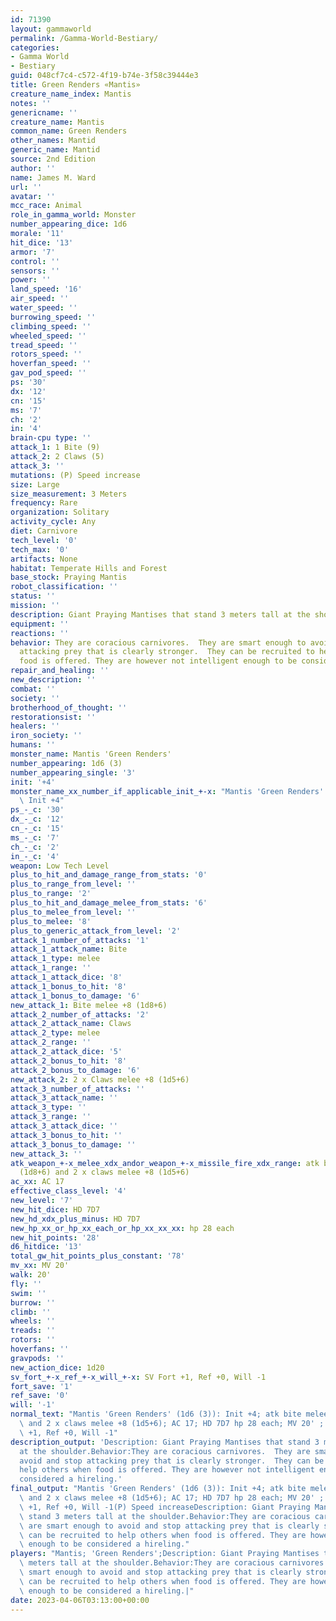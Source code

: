 ```yaml
---
id: 71390
layout: gammaworld
permalink: /Gamma-World-Bestiary/
categories:
- Gamma World
- Bestiary
guid: 048cf7c4-c572-4f19-b74e-3f58c39444e3
title: Green Renders «Mantis»
creature_name_index: Mantis
notes: ''
genericname: ''
creature_name: Mantis
common_name: Green Renders
other_names: Mantid
generic_name: Mantid
source: 2nd Edition
author: ''
name: James M. Ward
url: ''
avatar: ''
mcc_race: Animal
role_in_gamma_world: Monster
number_appearing_dice: 1d6
morale: '11'
hit_dice: '13'
armor: '7'
control: ''
sensors: ''
power: ''
land_speed: '16'
air_speed: ''
water_speed: ''
burrowing_speed: ''
climbing_speed: ''
wheeled_speed: ''
tread_speed: ''
rotors_speed: ''
hoverfan_speed: ''
gav_pod_speed: ''
ps: '30'
dx: '12'
cn: '15'
ms: '7'
ch: '2'
in: '4'
brain-cpu type: ''
attack_1: 1 Bite (9)
attack_2: 2 Claws (5)
attack_3: ''
mutations: (P) Speed increase
size: Large
size_measurement: 3 Meters
frequency: Rare
organization: Solitary
activity_cycle: Any
diet: Carnivore
tech_level: '0'
tech_max: '0'
artifacts: None
habitat: Temperate Hills and Forest
base_stock: Praying Mantis
robot_classification: ''
status: ''
mission: ''
description: Giant Praying Mantises that stand 3 meters tall at the shoulder.
equipment: ''
reactions: ''
behavior: They are coracious carnivores.  They are smart enough to avoid and stop
  attacking prey that is clearly stronger.  They can be recruited to help others when
  food is offered. They are however not intelligent enough to be considered a hireling.
repair_and_healing: ''
new_description: ''
combat: ''
society: ''
brotherhood_of_thought: ''
restorationsist: ''
healers: ''
iron_society: ''
humans: ''
monster_name: Mantis 'Green Renders'
number_appearing: 1d6 (3)
number_appearing_single: '3'
init: '+4'
monster_name_xx_number_if_applicable_init_+-x: "Mantis 'Green Renders' (1d6 (3)):\
  \ Init +4"
ps_-_c: '30'
dx_-_c: '12'
cn_-_c: '15'
ms_-_c: '7'
ch_-_c: '2'
in_-_c: '4'
weapon: Low Tech Level
plus_to_hit_and_damage_range_from_stats: '0'
plus_to_range_from_level: ''
plus_to_range: '2'
plus_to_hit_and_damage_melee_from_stats: '6'
plus_to_melee_from_level: ''
plus_to_melee: '8'
plus_to_generic_attack_from_level: '2'
attack_1_number_of_attacks: '1'
attack_1_attack_name: Bite
attack_1_type: melee
attack_1_range: ''
attack_1_attack_dice: '8'
attack_1_bonus_to_hit: '8'
attack_1_bonus_to_damage: '6'
new_attack_1: Bite melee +8 (1d8+6)
attack_2_number_of_attacks: '2'
attack_2_attack_name: Claws
attack_2_type: melee
attack_2_range: ''
attack_2_attack_dice: '5'
attack_2_bonus_to_hit: '8'
attack_2_bonus_to_damage: '6'
new_attack_2: 2 x Claws melee +8 (1d5+6)
attack_3_number_of_attacks: ''
attack_3_attack_name: ''
attack_3_type: ''
attack_3_range: ''
attack_3_attack_dice: ''
attack_3_bonus_to_hit: ''
attack_3_bonus_to_damage: ''
new_attack_3: ''
atk_weapon_+-x_melee_xdx_andor_weapon_+-x_missile_fire_xdx_range: atk bite melee +8
  (1d8+6) and 2 x claws melee +8 (1d5+6)
ac_xx: AC 17
effective_class_level: '4'
new_level: '7'
new_hit_dice: HD 7D7
new_hd_xdx_plus_minus: HD 7D7
new_hp_xx_or_hp_xx_each_or_hp_xx_xx_xx: hp 28 each
new_hit_points: '28'
d6_hitdice: '13'
total_gw_hit_points_plus_constant: '78'
mv_xx: MV 20'
walk: 20'
fly: ''
swim: ''
burrow: ''
climb: ''
wheels: ''
treads: ''
rotors: ''
hoverfans: ''
gravpods: ''
new_action_dice: 1d20
sv_fort_+-x_ref_+-x_will_+-x: SV Fort +1, Ref +0, Will -1
fort_save: '1'
ref_save: '0'
will: '-1'
normal_text: "Mantis 'Green Renders' (1d6 (3)): Init +4; atk bite melee +8 (1d8+6)\
  \ and 2 x claws melee +8 (1d5+6); AC 17; HD 7D7 hp 28 each; MV 20' ; 1d20; SV Fort\
  \ +1, Ref +0, Will -1"
description_output: 'Description: Giant Praying Mantises that stand 3 meters tall
  at the shoulder.Behavior:They are coracious carnivores.  They are smart enough to
  avoid and stop attacking prey that is clearly stronger.  They can be recruited to
  help others when food is offered. They are however not intelligent enough to be
  considered a hireling.'
final_output: "Mantis 'Green Renders' (1d6 (3)): Init +4; atk bite melee +8 (1d8+6)\
  \ and 2 x claws melee +8 (1d5+6); AC 17; HD 7D7 hp 28 each; MV 20' ; 1d20; SV Fort\
  \ +1, Ref +0, Will -1(P) Speed increaseDescription: Giant Praying Mantises that\
  \ stand 3 meters tall at the shoulder.Behavior:They are coracious carnivores.  They\
  \ are smart enough to avoid and stop attacking prey that is clearly stronger.  They\
  \ can be recruited to help others when food is offered. They are however not intelligent\
  \ enough to be considered a hireling."
players: "Mantis; 'Green Renders';Description: Giant Praying Mantises that stand 3\
  \ meters tall at the shoulder.Behavior:They are coracious carnivores.  They are\
  \ smart enough to avoid and stop attacking prey that is clearly stronger.  They\
  \ can be recruited to help others when food is offered. They are however not intelligent\
  \ enough to be considered a hireling.|"
date: 2023-04-06T03:13:00+00:00
---
```

</br>